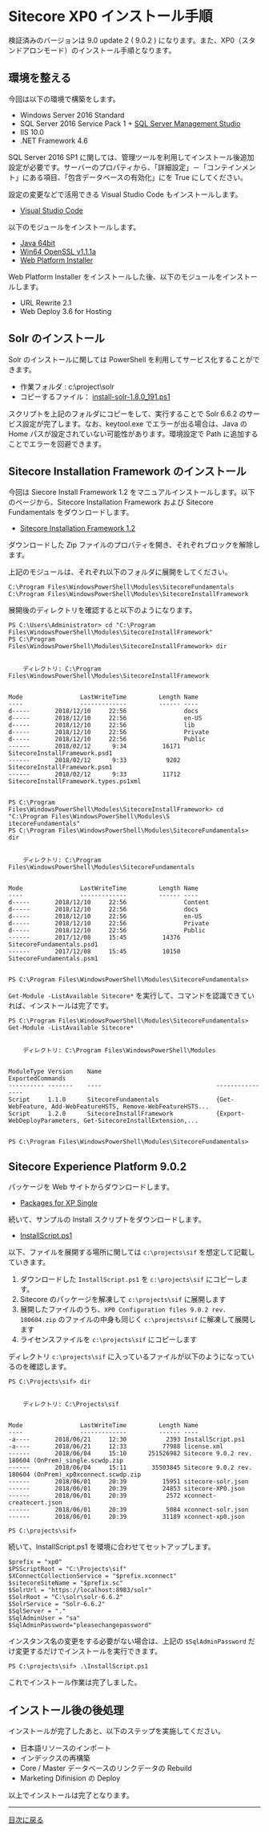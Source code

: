 # Sitecore XP0 インストール手順
検証済みのバージョンは 9.0 update 2 ( 9.0.2 ) になります。また、XP0（スタンドアロンモード）のインストール手順となります。

## 環境を整える
今回は以下の環境で構築をします。

* Windows Server 2016 Standard
* SQL Server 2016 Service Pack 1 + [SQL Server Management Studio](https://docs.microsoft.com/ja-jp/sql/ssms/download-sql-server-management-studio-ssms)
* IIS 10.0
* .NET Framework 4.6

SQL Server 2016 SP1 に関しては、管理ツールを利用してインストール後追加設定が必要です。サーバーのプロパティから、「詳細設定」－「コンテインメント」にある項目、「包含データベースの有効化」にを True にしてください。

設定の変更などで活用できる Visual Studio Code もインストールします。

* [Visual Studio Code](https://code.visualstudio.com/download)

以下のモジュールをインストールします。
* [Java 64bit](https://www.java.com/ja/download/manual.jsp)
* [Win64 OpenSSL v1.1.1a](http://slproweb.com/products/Win32OpenSSL.html)
* [Web Platform Installer](https://www.microsoft.com/web/downloads/platform.aspx)

Web Platform Installer をインストールした後、以下のモジュールをインストールします。
* URL Rewrite 2.1
* Web Deploy 3.6 for Hosting

## Solr のインストール
Solr のインストールに関しては PowerShell を利用してサービス化することができます。

* 作業フォルダ : c:\project\solr
* コピーするファイル： [install-solr-1.8.0_191.ps1](https://github.com/SitecoreJapan/InstallScript/tree/master/solr/)

スクリプトを上記のフォルダにコピーをして、実行することで Solr 6.6.2 のサービス設定が完了します。なお、keytool.exe でエラーが出る場合は、Java の Home パスが設定されていない可能性があります。環境設定で Path に追加することでエラーを回避できます。

## Sitecore Installation Framework のインストール

今回は Siecore Install Framework 1.2 をマニュアルインストールします。以下のページから、Sitecore Installation Framework および Sitecore Fundamentals をダウンロードします。

* [Sitecore Installation Framework 1.2](https://dev.sitecore.net/Downloads/Sitecore_Installation_Framework/1x/Sitecore_Installation_Framework_12.aspx)

ダウンロードした Zip ファイルのプロパティを開き、それぞれブロックを解除します。

上記のモジュールは、それぞれ以下のフォルダに展開をしてください。

`C:\Program Files\WindowsPowerShell\Modules\SitecoreFundamentals`
`C:\Program Files\WindowsPowerShell\Modules\SitecoreInstallFramework`

展開後のディレクトリを確認すると以下のようになります。

```
PS C:\Users\Administrator> cd "C:\Program Files\WindowsPowerShell\Modules\SitecoreInstallFramework"
PS C:\Program Files\WindowsPowerShell\Modules\SitecoreInstallFramework> dir


    ディレクトリ: C:\Program Files\WindowsPowerShell\Modules\SitecoreInstallFramework


Mode                LastWriteTime         Length Name
----                -------------         ------ ----
d-----       2018/12/10     22:56                docs
d-----       2018/12/10     22:56                en-US
d-----       2018/12/10     22:56                lib
d-----       2018/12/10     22:56                Private
d-----       2018/12/10     22:56                Public
------       2018/02/12      9:34          16171 SitecoreInstallFramework.psd1
------       2018/02/12      9:33           9202 SitecoreInstallFramework.psm1
------       2018/02/12      9:33          11712 SitecoreInstallFramework.types.ps1xml


PS C:\Program Files\WindowsPowerShell\Modules\SitecoreInstallFramework> cd "C:\Program Files\WindowsPowerShell\Modules\S
itecoreFundamentals"
PS C:\Program Files\WindowsPowerShell\Modules\SitecoreFundamentals> dir


    ディレクトリ: C:\Program Files\WindowsPowerShell\Modules\SitecoreFundamentals


Mode                LastWriteTime         Length Name
----                -------------         ------ ----
d-----       2018/12/10     22:56                Content
d-----       2018/12/10     22:56                docs
d-----       2018/12/10     22:56                en-US
d-----       2018/12/10     22:56                Private
d-----       2018/12/10     22:56                Public
------       2017/12/08     15:45          14376 SitecoreFundamentals.psd1
------       2017/12/08     15:45          10150 SitecoreFundamentals.psm1


PS C:\Program Files\WindowsPowerShell\Modules\SitecoreFundamentals>

```
 `Get-Module -ListAvailable Sitecore*` を実行して、コマンドを認識できていれば、インストールは完了です。

```
PS C:\Program Files\WindowsPowerShell\Modules\SitecoreFundamentals>  Get-Module -ListAvailable Sitecore*


    ディレクトリ: C:\Program Files\WindowsPowerShell\Modules


ModuleType Version    Name                                ExportedCommands
---------- -------    ----                                ----------------
Script     1.1.0      SitecoreFundamentals                {Get-WebFeature, Add-WebFeatureHSTS, Remove-WebFeatureHSTS...
Script     1.2.0      SitecoreInstallFramework            {Export-WebDeployParameters, Get-SitecoreInstallExtension,...


PS C:\Program Files\WindowsPowerShell\Modules\SitecoreFundamentals>
```

## Sitecore Experience Platform 9.0.2
パッケージを Web サイトからダウンロードします。
* [Packages for XP Single](https://dev.sitecore.net/Downloads/Sitecore_Experience_Platform/90/Sitecore_Experience_Platform_90_Update2.aspx)

続いて、サンプルの Install スクリプトをダウンロードします。
* [InstallScript.ps1](https://github.com/SitecoreJapan/InstallScript/blob/master/902/InstallScript.ps1)

以下、ファイルを展開する場所に関しては `c:\projects\sif` を想定して記載していきます。  
1. ダウンロードした `InstallScript.ps1` を `c:\projects\sif` にコピーします。
2. Sitecore のパッケージを解凍して `c:\projects\sif` に展開します
3. 展開したファイルのうち、`XP0 Configuration files 9.0.2 rev. 180604.zip` のファイルの中身も同じく `c:\projects\sif` に解凍して展開します
4. ライセンスファイルを `c:\projects\sif` にコピーします

ディレクトリ `c:\projects\sif` に入っているファイルが以下のようになっているのを確認します。
```
PS C:\Projects\sif> dir


    ディレクトリ: C:\Projects\sif


Mode                LastWriteTime         Length Name
----                -------------         ------ ----
-a----       2018/06/21     12:30           2393 InstallScript.ps1
-a----       2018/06/21     12:33          77988 license.xml
------       2018/06/04     15:10      251526982 Sitecore 9.0.2 rev. 180604 (OnPrem)_single.scwdp.zip
------       2018/06/04     15:11       35503845 Sitecore 9.0.2 rev. 180604 (OnPrem)_xp0xconnect.scwdp.zip
------       2018/06/01     20:39          15951 sitecore-solr.json
------       2018/06/01     20:39          24853 sitecore-XP0.json
------       2018/06/01     20:39           2572 xconnect-createcert.json
------       2018/06/01     20:39           5084 xconnect-solr.json
------       2018/06/01     20:39          31189 xconnect-xp0.json

PS C:\projects\sif>
```
続いて、InstallScript.ps1 を環境に合わせてセットアップします。
```
$prefix = "xp0"
$PSScriptRoot = "C:\Projects\sif"
$XConnectCollectionService = "$prefix.xconnect"
$sitecoreSiteName = "$prefix.sc"
$SolrUrl = "https://localhost:8983/solr"
$SolrRoot = "C:\solr\solr-6.6.2"
$SolrService = "Solr-6.6.2"
$SqlServer = "."
$SqlAdminUser = "sa"
$SqlAdminPassword="pleasechangepassword"
```
インスタンス名の変更をする必要がない場合は、上記の `$SqlAdminPassword` だけ変更するだけでインストールを実行できます。

```
PS C:\projects\sif> .\InstallScript.ps1
```
これでインストール作業は完了しました。

## インストール後の後処理

インストールが完了したあと、以下のステップを実施してください。

* 日本語リソースのインポート
* インデックスの再構築
* Core / Master データベースのリンクデータの Rebuild
* Marketing Difinision の Deploy 

以上でインストールは完了となります。

---
[目次に戻る](../)